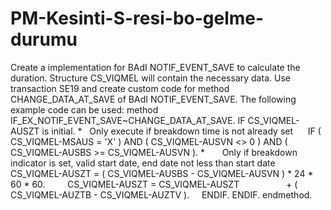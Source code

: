 # PM-Kesinti-S-resi-bo-gelme-durumu
Create a implementation for BAdI NOTIF_EVENT_SAVE to calculate the duration. Structure CS_VIQMEL will contain the necessary data. Use transaction SE19 and create custom code for method CHANGE_DATA_AT_SAVE of BAdI NOTIF_EVENT_SAVE. The following example code can be used: method IF_EX_NOTIF_EVENT_SAVE~CHANGE_DATA_AT_SAVE. IF CS_VIQMEL-AUSZT is initial. *   Only execute if breakdown time is not already set      IF ( CS_VIQMEL-MSAUS = 'X' ) AND ( CS_VIQMEL-AUSVN &lt;> 0 ) AND ( CS_VIQMEL-AUSBS >= CS_VIQMEL-AUSVN ). *       Only if breakdown indicator is set, valid start date, end date not less than start date         CS_VIQMEL-AUSZT = ( CS_VIQMEL-AUSBS - CS_VIQMEL-AUSVN ) * 24 * 60 * 60.         CS_VIQMEL-AUSZT = CS_VIQMEL-AUSZT                   + ( CS_VIQMEL-AUZTB - CS_VIQMEL-AUZTV ).     ENDIF. ENDIF.  endmethod.
